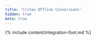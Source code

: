 ```yaml
---
title: 'Criteo Offline Conversions'
hidden: true
beta: true
---
```

{% include content/integration-foot.md %}